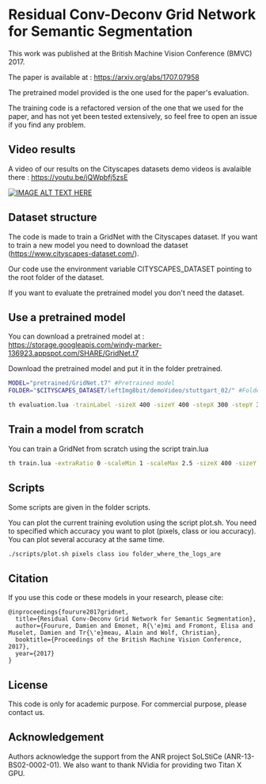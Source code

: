 # Residual Conv-Deconv Grid Network for Semantic Segmentation

This work was published at the British Machine Vision Conference (BMVC) 2017.

The paper is available at : https://arxiv.org/abs/1707.07958

The pretrained model provided is the one used for the paper's evaluation. 

The training code is a refactored version of the one that we used for the paper, and has not yet been tested extensively, so feel free to open an issue if you find any problem.

## Video results

A video of our results on the Cityscapes datasets demo videos is avalaible there : https://youtu.be/jQWpbfj5zsE

[![IMAGE ALT TEXT HERE](https://img.youtube.com/vi/jQWpbfj5zsE/3.jpg)](https://www.youtube.com/watch?v=jQWpbfj5zsE)

## Dataset structure

The code is made to train a GridNet with the Cityscapes dataset.
If you want to train a new model you need to download the dataset (https://www.cityscapes-dataset.com/).

Our code use the environment variable CITYSCAPES_DATASET pointing to the root folder of the dataset.

If you want to evaluate the pretrained model you don't need the dataset.


## Use a pretrained model

You can download a pretrained model at : https://storage.googleapis.com/windy-marker-136923.appspot.com/SHARE/GridNet.t7

Download the pretrained model and put it in the folder pretrained.

```bash
MODEL="pretrained/GridNet.t7" #Pretrained model
FOLDER="$CITYSCAPES_DATASET/leftImg8bit/demoVideo/stuttgart_02/" #Folder containing the images to evaluate

th evaluation.lua -trainLabel -sizeX 400 -sizeY 400 -stepX 300 -stepY 300 -folder $FOLDER -model  $MODEL -rgb -save Test 
```

## Train a model from scratch

You can train a GridNet from scratch using the script train.lua

```bash
th train.lua -extraRatio 0 -scaleMin 1 -scaleMax 2.5 -sizeX 400 -sizeY 400 -hflip -model GridNet -batchSize 4 -nbIterationTrain 750 -nbIterationValid 125
```

## Scripts

Some scripts are given in the folder scripts. 

You can plot the current training evolution using the script plot.sh.
You need to specified which accuracy you want to plot (pixels, class or iou accuracy).
You can plot several accuracy at the same time.

```bash
./scripts/plot.sh pixels class iou folder_where_the_logs_are
```

## Citation

If you use this code or these models in your research, please cite:

```
@inproceedings{fourure2017gridnet,
  title={Residual Conv-Deconv Grid Network for Semantic Segmentation},
  author={Fourure, Damien and Emonet, R{\'e}mi and Fromont, Elisa and Muselet, Damien and Tr{\'e}meau, Alain and Wolf, Christian},
  booktitle={Proceedings of the British Machine Vision Conference, 2017},
  year={2017}
}
```

## License

This code is only for academic purpose. For commercial purpose, please contact us.

## Acknowledgement

Authors acknowledge the support from the ANR project SoLStiCe (ANR-13-BS02-0002-01).
We also want to thank NVidia for providing two Titan X GPU.

